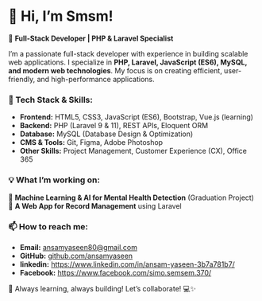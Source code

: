 <!DOCTYPE html>
<html>

<head>
  <meta charset="utf-8">
  <meta name="viewport" content="width=device-width, initial-scale=1.0">

  <link rel="stylesheet" href="https://stackedit.io/style.css" />
</head>

<body class="stackedit">
  <div class="stackedit__html"><h1 id="👋-hi-im-smsm">👋 Hi, I’m Smsm!</h1>
<p>🚀 <strong>Full-Stack Developer | PHP &amp; Laravel Specialist</strong></p>
<p>I’m a passionate full-stack developer with experience in building scalable web applications. I specialize in <strong>PHP, Laravel, JavaScript (ES6), MySQL, and modern web technologies</strong>. My focus is on creating efficient, user-friendly, and high-performance applications.</p>
<h3 id="🔧-tech-stack--skills">🔧 Tech Stack &amp; Skills:</h3>
<ul>
<li><strong>Frontend:</strong> HTML5, CSS3, JavaScript (ES6), Bootstrap, Vue.js (learning)</li>
<li><strong>Backend:</strong> PHP (Laravel 9 &amp; 11), REST APIs, Eloquent ORM</li>
<li><strong>Database:</strong> MySQL (Database Design &amp; Optimization)</li>
<li><strong>CMS &amp; Tools:</strong> Git, Figma, Adobe Photoshop</li>
<li><strong>Other Skills:</strong> Project Management, Customer Experience (CX), Office 365</li>
</ul>
<h3 id="💡-what-i’m-working-on">💡 What I’m working on:</h3>
<p>🔹 <strong>Machine Learning &amp; AI for Mental Health Detection</strong> (Graduation Project)<br>
🔹 <strong>A Web App for Record Management</strong> using Laravel</p>
<h3 id="📫-how-to-reach-me">📫 How to reach me:</h3>
<ul>
<li><strong>Email:</strong> <a href="mailto:ansamyaseen80@gmail.com">ansamyaseen80@gmail.com</a></li>
<li><strong>GitHub:</strong> <a href="https://github.com/ansamyaseen">github.com/ansamyaseen</a></li>
<li><strong>linkedin:</strong> <a href="https://www.linkedin.com/in/ansam-yaseen-3b7a781b7/">https://www.linkedin.com/in/ansam-yaseen-3b7a781b7/</a></li>
<li><strong>Facebook:</strong> <a href="https://www.facebook.com/simo.semsem.370/">https://www.facebook.com/simo.semsem.370/</a></li>
</ul>
<p>🚀 Always learning, always building! Let’s collaborate! 💻✨</p>
</div>
</body>

</html>

